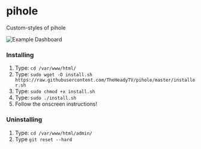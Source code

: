 # pihole
Custom-styles of pihole


![Example Dashboard](https://raw.githubusercontent.com/TheHeadyTV/pihole-dark/master/pics/Dashboard.png)

###


### Installing

1. Type: `cd /var/www/html/`
2. Type: `sudo wget -O install.sh https://raw.githubusercontent.com/TheHeadyTV/pihole/master/installer.sh`
3. Type: `sudo chmod +x install.sh`
4. Type: `sudo ./install.sh`
5. Follow the onscreen instructions!

### Uninstalling

1. Type: `cd /var/www/html/admin/`
2. Type `git reset --hard`
